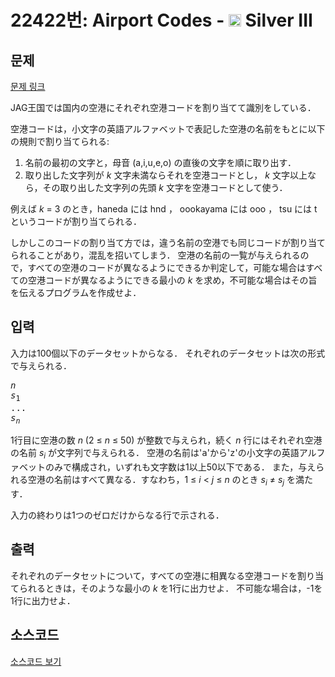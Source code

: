 # 22422번: Airport Codes - <img src="https://static.solved.ac/tier_small/8.svg" style="height:20px" /> Silver III

<!-- performance -->

<!-- 문제 제출 후 깃허브에 푸시를 했을 때 제출한 코드의 성능이 입력될 공간입니다.-->

<!-- end -->

## 문제

[문제 링크](https://boj.kr/22422)


<p>JAG王国では国内の空港にそれぞれ空港コードを割り当てて識別をしている．</p>

<p>空港コードは，小文字の英語アルファベットで表記した空港の名前をもとに以下の規則で割り当てられる:</p>

<ol>
<li>名前の最初の文字と，母音 (a,i,u,e,o) の直後の文字を順に取り出す．</li>
<li>取り出した文字列が&nbsp;<var>k</var>&nbsp;文字未満ならそれを空港コードとし，&nbsp;<var>k</var>&nbsp;文字以上なら，その取り出した文字列の先頭&nbsp;<var>k</var>&nbsp;文字を空港コードとして使う．</li>
</ol>

<p>例えば&nbsp;<var>k</var>&nbsp;= 3 のとき，haneda には hnd ， oookayama には ooo ， tsu には t というコードが割り当てられる．</p>

<p>しかしこのコードの割り当て方では，違う名前の空港でも同じコードが割り当てられることがあり，混乱を招いてしまう． 空港の名前の一覧が与えられるので，すべての空港のコードが異なるようにできるか判定して，可能な場合はすべての空港コードが異なるようにできる最小の&nbsp;<var>k</var>&nbsp;を求め，不可能な場合はその旨を伝えるプログラムを作成せよ．</p>



## 입력


<p>入力は100個以下のデータセットからなる． それぞれのデータセットは次の形式で与えられる．</p>

<pre><var>n</var>
<var>s</var><sub>1</sub>
...
<var>s<sub>n</sub></var></pre>

<p>1行目に空港の数&nbsp;<var>n</var>&nbsp;(2 ≤&nbsp;<var>n</var>&nbsp;≤ 50) が整数で与えられ，続く&nbsp;<var>n</var>&nbsp;行にはそれぞれ空港の名前&nbsp;<var>s<sub>i</sub></var>&nbsp;が文字列で与えられる． 空港の名前は'<samp>a</samp>'から'<samp>z</samp>'の小文字の英語アルファベットのみで構成され，いずれも文字数は1以上50以下である． また，与えられる空港の名前はすべて異なる．すなわち，1 ≤&nbsp;<var>i</var>&nbsp;&lt;&nbsp;<var>j</var>&nbsp;≤&nbsp;<var>n</var>&nbsp;のとき&nbsp;<var>s<sub>i</sub></var>&nbsp;≠&nbsp;<var>s<sub>j</sub></var>&nbsp;を満たす．</p>

<p>入力の終わりは1つのゼロだけからなる行で示される．</p>



## 출력


<p>それぞれのデータセットについて，すべての空港に相異なる空港コードを割り当てられるときは，そのような最小の&nbsp;<var>k</var>&nbsp;を1行に出力せよ． 不可能な場合は，-1を1行に出力せよ．</p>



## 소스코드

[소스코드 보기](Airport%20Codes.py)